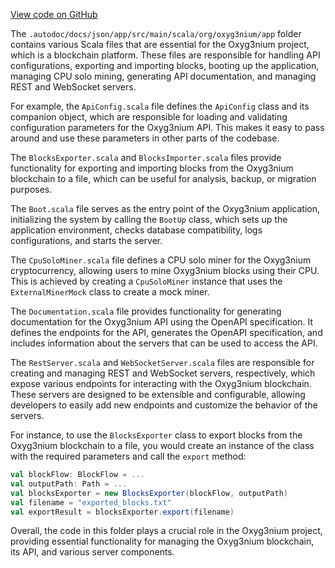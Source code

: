 [View code on GitHub](https://github.com/oxyg3nium/oxyg3nium/.autodoc/docs/json/app/src/main/scala/org/oxyg3nium/app)

The `.autodoc/docs/json/app/src/main/scala/org/oxyg3nium/app` folder contains various Scala files that are essential for the Oxyg3nium project, which is a blockchain platform. These files are responsible for handling API configurations, exporting and importing blocks, booting up the application, managing CPU solo mining, generating API documentation, and managing REST and WebSocket servers.

For example, the `ApiConfig.scala` file defines the `ApiConfig` class and its companion object, which are responsible for loading and validating configuration parameters for the Oxyg3nium API. This makes it easy to pass around and use these parameters in other parts of the codebase.

The `BlocksExporter.scala` and `BlocksImporter.scala` files provide functionality for exporting and importing blocks from the Oxyg3nium blockchain to a file, which can be useful for analysis, backup, or migration purposes.

The `Boot.scala` file serves as the entry point of the Oxyg3nium application, initializing the system by calling the `BootUp` class, which sets up the application environment, checks database compatibility, logs configurations, and starts the server.

The `CpuSoloMiner.scala` file defines a CPU solo miner for the Oxyg3nium cryptocurrency, allowing users to mine Oxyg3nium blocks using their CPU. This is achieved by creating a `CpuSoloMiner` instance that uses the `ExternalMinerMock` class to create a mock miner.

The `Documentation.scala` file provides functionality for generating documentation for the Oxyg3nium API using the OpenAPI specification. It defines the endpoints for the API, generates the OpenAPI specification, and includes information about the servers that can be used to access the API.

The `RestServer.scala` and `WebSocketServer.scala` files are responsible for creating and managing REST and WebSocket servers, respectively, which expose various endpoints for interacting with the Oxyg3nium blockchain. These servers are designed to be extensible and configurable, allowing developers to easily add new endpoints and customize the behavior of the servers.

For instance, to use the `BlocksExporter` class to export blocks from the Oxyg3nium blockchain to a file, you would create an instance of the class with the required parameters and call the `export` method:

```scala
val blockFlow: BlockFlow = ...
val outputPath: Path = ...
val blocksExporter = new BlocksExporter(blockFlow, outputPath)
val filename = "exported_blocks.txt"
val exportResult = blocksExporter.export(filename)
```

Overall, the code in this folder plays a crucial role in the Oxyg3nium project, providing essential functionality for managing the Oxyg3nium blockchain, its API, and various server components.
